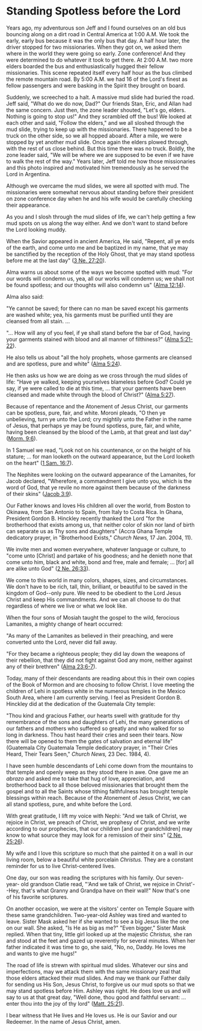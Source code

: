 # Standing Spotless before the Lord

Years ago, my adventurous son Jeff and I found ourselves on an old bus
bouncing along on a dirt road in Central America at 1:00 A.M. We took the
early, early bus because it was the only bus that day. A half hour later, the
driver stopped for two missionaries. When they got on, we asked them where in
the world they were going so early. Zone conference! And they were determined
to do whatever it took to get there. At 2:00 A.M. two more elders boarded the
bus and enthusiastically hugged their fellow missionaries. This scene repeated
itself every half hour as the bus climbed the remote mountain road. By 5:00
A.M. we had 16 of the Lord's finest as fellow passengers and were basking in
the Spirit they brought on board.

Suddenly, we screeched to a halt. A massive mud slide had buried the road.
Jeff said, "What do we do now, Dad?" Our friends Stan, Eric, and Allan had the
same concern. Just then, the zone leader shouted, "Let's go, elders. Nothing
is going to stop us!" And they scrambled off the bus! We looked at each other
and said, "Follow the elders," and we all sloshed through the mud slide,
trying to keep up with the missionaries. There happened to be a truck on the
other side, so we all hopped aboard. After a mile, we were stopped by yet
another mud slide. Once again the elders plowed through, with the rest of us
close behind. But this time there was no truck. Boldly, the zone leader said,
"We will be where we are supposed to be even if we have to walk the rest of
the way." Years later, Jeff told me how those missionaries and this photo
inspired and motivated him tremendously as he served the Lord in Argentina.

Although we overcame the mud slides, we were all spotted with mud. The
missionaries were somewhat nervous about standing before their president on
zone conference day when he and his wife would be carefully checking their
appearance.

As you and I slosh through the mud slides of life, we can't help getting a few
mud spots on us along the way either. And we don't want to stand before the
Lord looking muddy.

When the Savior appeared in ancient America, He said, "Repent, all ye ends of
the earth, and come unto me and be baptized in my name, that ye may be
sanctified by the reception of the Holy Ghost, that ye may stand spotless
before me at the last day" ([3 Ne.
27:20](https://www.lds.org/scriptures/bofm/3-ne/27.20?lang=eng#19)).

Alma warns us about some of the ways we become spotted with mud: "For our
words will condemn us, yea, all our works will condemn us; we shall not be
found spotless; and our thoughts will also condemn us" ([Alma
12:14](https://www.lds.org/scriptures/bofm/alma/12.14?lang=eng#13)).

Alma also said:

"Ye cannot be saved; for there can no man be saved except his garments are
washed white; yea, his garments must be purified until they are cleansed from
all stain. ...

"... How will any of you feel, if ye shall stand before the bar of God, having
your garments stained with blood and all manner of filthiness?" ([Alma
5:21-22](https://www.lds.org/scriptures/bofm/alma/5.21-22?lang=eng#20)).

He also tells us about "all the holy prophets, whose garments are cleansed and
are spotless, pure and white" ([Alma
5:24](https://www.lds.org/scriptures/bofm/alma/5.24?lang=eng#23)).

He then asks us how we are doing as we cross through the mud slides of life:
"Have ye walked, keeping yourselves blameless before God? Could ye say, if ye
were called to die at this time, ... that your garments have been cleansed and
made white through the blood of Christ?" ([Alma
5:27](https://www.lds.org/scriptures/bofm/alma/5.27?lang=eng#26)).

Because of repentance and the Atonement of Jesus Christ, our garments can be
spotless, pure, fair, and white. Moroni pleads, "O then ye unbelieving, turn
ye unto the Lord; cry mightily unto the Father in the name of Jesus, that
perhaps ye may be found spotless, pure, fair, and white, having been cleansed
by the blood of the Lamb, at that great and last day" ([Morm.
9:6](https://www.lds.org/scriptures/bofm/morm/9.6?lang=eng#5)).

In 1 Samuel we read, "Look not on his countenance, or on the height of his
stature; ... for man looketh on the outward appearance, but the Lord looketh on
the heart" ([1 Sam.
16:7](https://www.lds.org/scriptures/ot/1-sam/16.7?lang=eng#6)).

The Nephites were looking on the outward appearance of the Lamanites, for
Jacob declared, "Wherefore, a commandment I give unto you, which is the word
of God, that ye revile no more against them because of the darkness of their
skins" ([Jacob
3:9](https://www.lds.org/scriptures/bofm/jacob/3.9?lang=eng#8)).

Our Father knows and loves His children all over the world, from Boston to
Okinawa, from San Antonio to Spain, from Italy to Costa Rica. In Ghana,
President Gordon B. Hinckley recently thanked the Lord "for the brotherhood
that exists among us, that neither color of skin nor land of birth can
separate us as Thy sons and daughters" (Accra Ghana Temple dedicatory prayer,
in "Brotherhood Exists," _Church News,_ 17 Jan. 2004, 11).

We invite men and women everywhere, whatever language or culture, to "come
unto [Christ] and partake of his goodness; and he denieth none that come unto
him, black and white, bond and free, male and female; ... [for] all are alike
unto God" ([2 Ne.
26:33](https://www.lds.org/scriptures/bofm/2-ne/26.33?lang=eng#32)).

We come to this world in many colors, shapes, sizes, and circumstances. We
don't have to be rich, tall, thin, brilliant, or beautiful to be saved in the
kingdom of God--only pure. We need to be obedient to the Lord Jesus Christ and
keep His commandments. And we can all choose to do that regardless of where we
live or what we look like.

When the four sons of Mosiah taught the gospel to the wild, ferocious
Lamanites, a mighty change of heart occurred:

"As many of the Lamanites as believed in their preaching, and were converted
unto the Lord, never did fall away.

"For they became a righteous people; they did lay down the weapons of their
rebellion, that they did not fight against God any more, neither against any
of their brethren" ([Alma
23:6-7](https://www.lds.org/scriptures/bofm/alma/23.6-7?lang=eng#5)).

Today, many of their descendants are reading about this in their own copies of
the Book of Mormon and are choosing to follow Christ. I love meeting the
children of Lehi in spotless white in the numerous temples in the Mexico South
Area, where I am currently serving. I feel as President Gordon B. Hinckley did
at the dedication of the Guatemala City temple:

"Thou kind and gracious Father, our hearts swell with gratitude for thy
remembrance of the sons and daughters of Lehi, the many generations of our
fathers and mothers who suffered so greatly and who walked for so long in
darkness. Thou hast heard their cries and seen their tears. Now there will be
opened to them the gates of salvation and eternal life" (Guatemala City
Guatemala Temple dedicatory prayer, in "Their Cries Heard, Their Tears Seen,"
_Church News,_ 23 Dec. 1984, 4).

I have seen humble descendants of Lehi come down from the mountains to that
temple and openly weep as they stood there in awe. One gave me an _abrazo_ and
asked me to take that hug of love, appreciation, and brotherhood back to all
those beloved missionaries that brought them the gospel and to all the Saints
whose tithing faithfulness has brought temple blessings within reach. Because
of the Atonement of Jesus Christ, we can all stand spotless, pure, and white
before the Lord.

With great gratitude, I lift my voice with Nephi: "And we talk of Christ, we
rejoice in Christ, we preach of Christ, we prophesy of Christ, and we write
according to our prophecies, that our children [and our grandchildren] may
know to what source they may look for a remission of their sins" ([2 Ne.
25:26](https://www.lds.org/scriptures/bofm/2-ne/25.26?lang=eng#25)).

My wife and I love this scripture so much that she painted it on a wall in our
living room, below a beautiful white porcelain _Christus._ They are a constant
reminder for us to live Christ-centered lives.

One day, our son was reading the scriptures with his family. Our seven-year-
old grandson Clatie read, "'And we talk of Christ, we rejoice in Christ'--Hey,
that's what Granny and Grandpa have on their wall!" Now that's one of his
favorite scriptures.

On another occasion, we were at the visitors' center on Temple Square with
these same grandchildren. Two-year-old Ashley was tired and wanted to leave.
Sister Mask asked her if she wanted to see a big Jesus like the one on our
wall. She asked, "Is He as big as me?" "Even bigger," Sister Mask replied.
When that tiny, little girl looked up at the majestic _Christus,_ she ran and
stood at the feet and gazed up reverently for several minutes. When her father
indicated it was time to go, she said, "No, no, Daddy. He loves me and wants
to give me hugs!"

The road of life is strewn with spiritual mud slides. Whatever our sins and
imperfections, may we attack them with the same missionary zeal that those
elders attacked their mud slides. And may we thank our Father daily for
sending us His Son, Jesus Christ, to forgive us our mud spots so that we may
stand spotless before Him. Ashley was right. He does love us and will say to
us at that great day, "Well done, thou good and faithful servant: ... enter thou
into the joy of thy lord" ([Matt.
25:21](https://www.lds.org/scriptures/nt/matt/25.21?lang=eng#20)).

I bear witness that He lives and He loves us. He is our Savior and our
Redeemer. In the name of Jesus Christ, amen.

